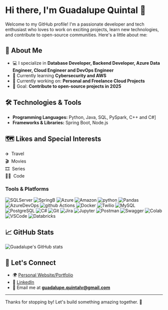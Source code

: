 # Hi there, I'm Guadalupe Quintal 👋

Welcome to my GitHub profile! I'm a passionate developer and tech enthusiast who loves to work on exciting projects, learn new technologies, and contribute to open-source communities.
Here's a little about me:

## 🚀 About Me
- 💻 I specialize in **Database Developer, Backend Developer, Azure Data Engineer, Cloud Engineer and DevOps Engineer**
- 🌱 Currently learning **Cybersecurity and AWS**
- 🔭 Currently working on: **Personal and Freelance Cloud Projects**
- 🎯 Goal: **Contribute to open-source projects in 2025**

## 🛠️ Technologies & Tools
- **Programming Languages:** Python, Java, SQL, PySpark, C++ and C#]
- **Frameworks & Libraries:** Spring Boot, Node.js

## 🗺️ Likes and Special Interests

✈️ &nbsp;Travel<br>
🎬 &nbsp;Movies<br>
🎞️ &nbsp;Series<br>
🧑‍💻 &nbsp;Code<br>

### Tools & Platforms

![SQLServer](https://img.shields.io/badge/Microsoft%20SQL%20Server-CC2927?style=for-the-badge&logo=microsoft%20sql%20server&logoColor=white)
![SpringB](https://img.shields.io/badge/Spring_Boot-6DB33F?style=for-the-badge&logo=spring-boot&logoColor=white)
![Azure](https://img.shields.io/badge/azure-0078D4?logo=microsoft-azure&logoColor=white&style=for-the-badge)
![Amazon](https://img.shields.io/badge/Amazon_AWS-232F3E?style=for-the-badge&logo=amazon-aws&logoColor=white)
![python](https://img.shields.io/badge/Python-FFD43B?style=for-the-badge&logo=python&logoColor=blue)
![Pandas](https://img.shields.io/badge/Pandas-2C2D72?style=for-the-badge&logo=pandas&logoColor=white)
![AzureDevOps](https://img.shields.io/badge/Azure_DevOps-0078D7?style=for-the-badge&logo=azure-devops&logoColor=white)
![github Actions](https://img.shields.io/badge/GitHub_Actions-2088FF?style=for-the-badge&logo=github-actions&logoColor=white)
![Docker](https://img.shields.io/badge/docker-2496ED?logo=docker&logoColor=white&style=for-the-badge)
![Twilio](https://img.shields.io/badge/Twilio-F22F46?style=for-the-badge&logo=Twilio&logoColor=white)
![MySQL](https://img.shields.io/badge/MySQL-005C84?style=for-the-badge&logo=mysql&logoColor=white)
![PostgreSQL](https://img.shields.io/badge/PostgreSQL-316192?style=for-the-badge&logo=postgresql&logoColor=white)
![C#](https://img.shields.io/badge/C%23-239120?style=for-the-badge&logo=csharp&logoColor=white)
![Git](https://img.shields.io/badge/GIT-E44C30?style=for-the-badge&logo=git&logoColor=white)
![Jira](https://img.shields.io/badge/Jira-0052CC?style=for-the-badge&logo=Jira&logoColor=white)
![Jupyter](https://img.shields.io/badge/Jupyter-F37626.svg?&style=for-the-badge&logo=Jupyter&logoColor=white)
![Postman](https://img.shields.io/badge/Postman-FF6C37?style=for-the-badge&logo=Postman&logoColor=white)
![Swagger](https://img.shields.io/badge/Swagger-85EA2D?style=for-the-badge&logo=Swagger&logoColor=white)
![Colab](https://img.shields.io/badge/Colab-F9AB00?style=for-the-badge&logo=googlecolab&color=525252)
![VSCode](https://img.shields.io/badge/Visual_Studio_Code-0078D4?style=for-the-badge&logo=visual%20studio%20code&logoColor=white)
![Databricks](https://img.shields.io/badge/Databricks-FF3621?style=for-the-badge&logo=Databricks&logoColor=white)


## 📈 GitHub Stats
![Guadalupe's GitHub stats](https://github-readme-stats.vercel.app/api?username=gquintal&show_icons=true&theme=material-palenight)

<!-- ![Top Langs](https://github-readme-stats.vercel.app/api/top-langs/?username=gquintal&layout=compact) -->

## 🤝 Let's Connect
- 🌍 [Personal Website/Portfolio](https://pages.github.com/)
- 💼 [LinkedIn](https://www.linkedin.com/in/gquintal09/)
- 📧 Email me at **guadalupe.quintalv@gmail.com**

---

Thanks for stopping by! Let's build something amazing together. 🚀
